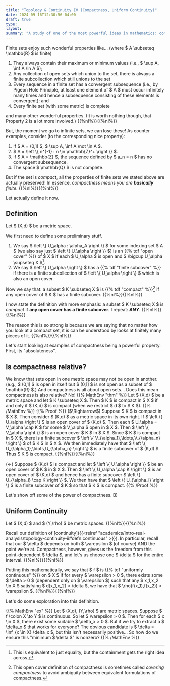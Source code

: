 ```yaml
---
title: "Topology & Continuity IV (Compactness, Uniform Continuity)"
date: 2024-09-16T12:30:56-04:00
draft: true
type:
layout:
summary: "A study of one of the most powerful ideas in mathematics: compactness."
---
```


Finite sets enjoy such wonderful properties like... (where $ A \subseteq \mathbb{R} $ is finite)
1. They always contain their maximum or minimum values (i.e., $ \sup A, \inf A \in A $);
2. Any collection of open sets which union to the set, there is always a finite subcollection which still unions to the set 
3. Every sequence in a finite set has a convergent subsequence (i.e., by Pigeon Hole Principle, at least one element of $ A $ must occur infinitely many times and hence a subsequence consisting of these elements is convergent); and
4. Every finite set (with some metric) is complete

and many other wonderful properties. (It is worth nothing though, that Property 2 is a lot more involved.)
{{%nl%}}{{%nl%}}

But, the moment we go to infinite sets, we can lose these!
As counter examples, consider (to the corresponding nice property):
1. If $ A = (0,1) $, $ \sup A, \inf A \not \in A $.
2. $ A = \left \\{ n^{-1} : n \in \mathbb{Z}^+ \right \\} $.
3. If $ A = \mathbb{Z} $, the sequence defined by $ a_n = n $ has no convergent subsequence.
4. The space $ \mathbb{Q} $ is not complete.

But if the set is _compact_, all the properties of finite sets we stated above are actually preserved! 
In essence, _compactness means you are **basically** finite_.
{{%nl%}}{{%nl%}}

Let actually define it now.


## Definition

Let $ (X,d) $ be a metric space.

We first need to define some preliminary stuff. 

1. We say $ \left \\{ U_\alpha : \alpha_A \right \\}  $ for some indexing set $ A $ (we also say just $ \left \\{ U_\alpha \right \\}  $) is an {{% tdf "open cover" %}} of $ X $ if each $ U_\alpha $ is open and $ \bigcup U_\alpha \supseteq X $[^equals vs supset].
2. We say $ \left \\{ U_\alpha \right \\}  $ has a {{% tdf "finite subcover" %}} if there is a finite subcollection of $ \left \\{ U_\alpha \right \\} $ which is also an open cover.

Now we say that: a subset $ K \subseteq X $ is {{% tdf "compact" %}}[^covering compact] if any open cover of $ K $ has a finite subcover.
{{%nl%}}{{%nl%}}

I now state the definition with more emphasis: a subset $ K \subseteq X $ is _compact_ if **any open cover has a finite subcover**. 
I repeat: ***ANY***.
{{%nl%}}{{%nl%}}

The reason this is so strong is because we are saying that no matter how you look at a compact set, it is can be understood by looks at finitely many pieces of it.
{{%nl%}}{{%nl%}}

Let's start looking at examples of compactness being a powerful property.
First, its "absoluteness".

## Is compactness relative?

We know that sets open in one metric space may not be open in another. (e.g., $ (0,1] $ is open in itself but $ (0,1] $ is not open as a subset of $ \mathbb{R} $.)
And compactness is all about open sets...
Does this mean compactness is also relative?
No!
{{% MathEnv "thm" %}}
Let $ (X,d) $ be a metric space and let $ K \subseteq X $.
Then $ K $ is compact in $ X $ if and only if $ (K,d) $ is compact (when we restrict $ d $ to $ K $).
{{% /MathEnv %}}
{{% Proof %}}
($\Rightarrow$)
Suppose $ K $ is compact in $ X $.
Then consider $ (K,d) $ as a metric space in its own right.
If $ \left \\{ U_\alpha \right \\} $ is an open cover of $ (K,d) $.
Then each $ U_\alpha = V_\alpha \cap K $ for some $ V_\alpha $ open in $ X $.
Then $ \left \\{ V_\alpha \right \\}  $ is an open cover $ K $ in $ X $.
Since $ K $ is compact in $ X $, there is a finite subcover $ \left \\{ V_{\alpha_1},\ldots,V_{\alpha_n} \right \\}  $ of $ K $ in $ X $.
We then immediately have that $ \left \\{ U_{\alpha_1},\ldots,U_{\alpha_n} \right \\}  $ is a finite subcover of $ (K,d) $.
Thus $ K $ is compact.
{{%nl%}}{{%nl%}}

($\Leftarrow$)
Suppose $ (K,d) $ is compact and let $ \left \\{ U_\alpha \right \\}  $ be an open cover of $ K $ in $ X $.
Then $ \left \\{ U_\alpha \cap K \right \\}  $ is an open cover of $ (K,d) $ and hence has a finite subcover $ \left \\{ U_{\alpha_i} \cap K \right \\}  $.
We then have that $ \left \\{ U_{\alpha_i} \right \\}  $ is a finite subcover of $ K $ so that $ K $ is compact.
{{% /Proof %}}

Let's show off some of the power of compactness. B)

## Uniform Continuity

Let $ (X,d) $ and $ (Y,\rho) $ be metric spaces.
{{%nl%}}{{%nl%}}

Recall our definition of [continuity]({{<relref "academics/intro-real-analysis/topology-continuity-ii#defn:continuous" >}}).
In particular, recall that our $ \delta $ depends on both $ \varepsilon $ (of course) AND the point we're at.
Compactness, however, gives us the freedom from this point-dependent $ \delta $, and let's us choose one $ \delta $ for the entire interval.
{{%nl%}}{{%nl%}}

Putting this mathematically, we say that $ f $ is {{% tdf "uniformly continuous" %}} on $ X $ if for every $ \varepsilon > 0 $, there exists some $ \delta > 0 $ (dependent only on $ \varepsilon $) such that any $ x_1,x_2 \in X $ satisfying $ d(x_1,x_2) < \delta $, we have that $ \rho(f(x_1),f(x_2)) < \varepsilon $.
{{%nl%}}{{%nl%}}

Let's do some exploration into this definition.

{{% MathEnv "ex" %}}
Let $ (X,d), (Y,\rho) $ are metric spaces.
Suppose $ f \colon X \to Y $ is continuous.
So let $ \varepsilon > 0 $.
Then for each $ x \in X $, there exist some suitable $ \delta_x > 0 $.
But if we try to extract a $ \delta_x $ that works for everyone? 
The obvious candidate is $ \delta = \inf_{x \in X} \delta_x $, but this isn't necessarily positive...
So how do we ensure this "minimum $ \delta $" is nonzero?
{{% /MathEnv %}}




[^equals vs supset]: This is equivalent to just equality, but the containment gets the right idea across.
[^covering compact]: This open cover definition of compactness is sometimes called _covering compactness_ to avoid ambiguity between equivalent formulations of compactness.
